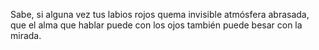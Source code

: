 Sabe, si alguna vez tus labios rojos
quema invisible atmósfera abrasada,
que el alma que hablar puede con los ojos
también puede besar con la mirada.
